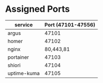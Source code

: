 # Assigned Ports

| service | Port (47101-47556) |
| --- | --- |
| argus | 47101 |
| homer | 47102 |
| nginx | 80,443,81 |
| portainer | 47103 |
| shiori | 47104 |
| uptime-kuma | 47105 |
